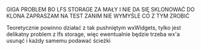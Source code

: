 GIGA PROBLEM BO LFS STORAGE ZA MAŁY I NIE DA SIĘ SKLONOWAĆ DO KLONA ZAPRASZAM NA TEST ZANIM NIE WYMYŚLE CO Z TYM ZROBIĆ

Teoretycznie powinno działać z tak pushniętym wxWidgets, tylko jest delikatny problem z lfs storage,  więc ewentualnie będzie trzeba wx'a usunąć i każdy samemu podawać ścieżki
